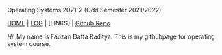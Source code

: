 Operating Systems 2021-2 (Odd Semester 2021/2022) 

[HOME](.) | [LOG](TXT/mylog.txt) | [LINKS] | [Github Repo](https://github.com/fauzandfr/os212)

 _Hi_! My name is Fauzan Daffa Raditya. This is my githubpage for operating system course.
